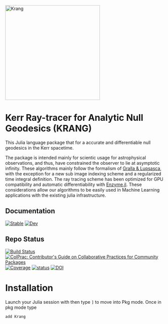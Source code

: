 <img width="300" alt="Krang" src="https://github.com/user-attachments/assets/bd42b144-c8b4-45aa-a331-944cfa9e9794">

# Kerr Ray-tracer for Analytic Null Geodesics (KRANG)

This Julia language package that for a accurate and differentiable null geodesics in the Kerr spacetime.

The package is intended mainly for scientic usage for astrophysical observations, and thus, have constrained the observer to lie at asymptotic infinity.
These algorithms mainly follow the formalism of [Gralla & Lupsasca](https://journals.aps.org/prd/abstract/10.1103/PhysRevD.101.044032), with the exception for a new sub image indexing scheme and a regularized time integral definition.
The ray tracing scheme has been optimized for GPU compatibility and automatic differentiability with [Enzyme.jl](https://enzyme.mit.edu/julia/stable/). 
These considerations allow our algorithms to be easily used in Machine Learning applications with the existing julia infrastructure.

## Documentation
[![Stable](https://img.shields.io/badge/docs-stable-blue.svg)](https://dominic-chang.github.io/Krang.jl/stable/)
[![Dev](https://img.shields.io/badge/docs-dev-blue.svg)](https://dominic-chang.github.io/Krang.jl/dev/)
## Repo Status
[![Build Status](https://github.com/dominic-chang/Krang.jl/actions/workflows/CI.yml/badge.svg?branch=main)](https://github.com/dchang10/Krang.jl/actions/workflows/CI.yml?query=branch%3Amain)
[![ColPrac: Contributor's Guide on Collaborative Practices for Community Packages](https://img.shields.io/badge/ColPrac-Contributor's%20Guide-blueviolet)](https://github.com/SciML/ColPrac)
[![Coverage](https://codecov.io/gh/dominic-chang/Krang.jl/branch/main/graph/badge.svg)](https://codecov.io/gh/dchang10/Krang.jl)
[![status](https://joss.theoj.org/papers/378df5c54cd21e293b92ac692c21c0ed/status.svg)](https://joss.theoj.org/papers/378df5c54cd21e293b92ac692c21c0ed)
[![DOI](https://zenodo.org/badge/DOI/10.5281/zenodo.13936258.svg)](https://doi.org/10.5281/zenodo.13936258)
# Installation
Launch your Julia session with then type `]` to move into Pkg mode. Once in pkg mode type
```julia
add Krang
```
